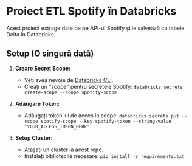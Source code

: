 # Proiect ETL Spotify în Databricks

Acest proiect extrage date de pe API-ul Spotify și le salvează ca tabele Delta în Databricks.

## Setup (O singură dată)

1.  **Creare Secret Scope:**
    * Veți avea nevoie de [Databricks CLI](http://googleusercontent.com/databricks/cli/0).
    * Creați un "scope" pentru secretele Spotify:
        `databricks secrets create-scope --scope spotify-scope`

2.  **Adăugare Token:**
    * Adăugați token-ul de acces în scope:
        `databricks secrets put --scope spotify-scope --key spotify-token --string-value "YOUR_ACCESS_TOKEN_HERE"`

3.  **Setup Cluster:**
    * Atașați un cluster la acest repo.
    * Instalați bibliotecile necesare:
    `pip install -r requirements.txt`
